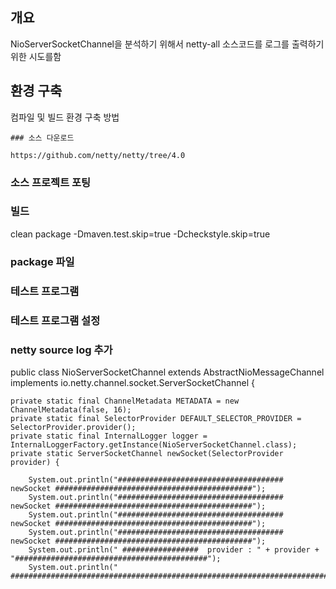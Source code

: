 


## 개요

   NioServerSocketChannel을 분석하기 위해서 netty-all 소스코드를 로그를 출력하기 위한 시도를함
   
   
   ## 환경 구축
   
   컴파일 및 빌드 환경 구축 방법
   
    ### 소스 다운로드
    
    https://github.com/netty/netty/tree/4.0
   
   
   ### 소스 프로젝트 포팅
   
   
   ### 빌드
   clean package -Dmaven.test.skip=true -Dcheckstyle.skip=true


   ### package 파일 
   
   
   ### 테스트 프로그램 
   
   ### 테스트 프로그램 설정
   
   
   ### netty source log 추가
   
   public class NioServerSocketChannel extends AbstractNioMessageChannel
                             implements io.netty.channel.socket.ServerSocketChannel {

    private static final ChannelMetadata METADATA = new ChannelMetadata(false, 16);
    private static final SelectorProvider DEFAULT_SELECTOR_PROVIDER = SelectorProvider.provider();
    private static final InternalLogger logger = InternalLoggerFactory.getInstance(NioServerSocketChannel.class);
    private static ServerSocketChannel newSocket(SelectorProvider provider) {

        System.out.println("##################################### newSocket ############################################");
        System.out.println("##################################### newSocket ############################################");
        System.out.println("##################################### newSocket ############################################");
        System.out.println("##################################### newSocket ############################################");
        System.out.println(" #################  provider : " + provider + "###########################################");
        System.out.println(" #####################################################################################");
   
   
   
   
   
   

